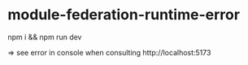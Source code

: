 # module-federation-runtime-error

npm i && npm run dev

=> see error in console when consulting http://localhost:5173
